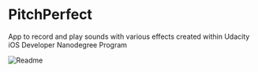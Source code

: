 # PitchPerfect
App to record and play sounds with various effects created within Udacity iOS Developer Nanodegree Program


![Readme](https://user-images.githubusercontent.com/84732824/215268109-b952ad54-feda-4d44-bb0c-b7f145bb9a11.png)


